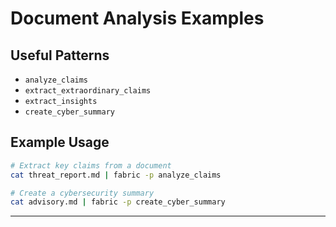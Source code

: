 # Document Analysis Examples

## Useful Patterns
- `analyze_claims`
- `extract_extraordinary_claims`
- `extract_insights`
- `create_cyber_summary`

## Example Usage
```bash
# Extract key claims from a document
cat threat_report.md | fabric -p analyze_claims

# Create a cybersecurity summary
cat advisory.md | fabric -p create_cyber_summary
```

--- 
